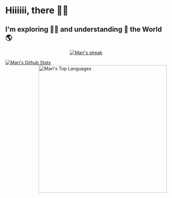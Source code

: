 # Hiiiiii, there 🖖👋

## I'm exploring 🕵️‍♀️ and understanding 🤔 the World 🌎

<div>
  <p align="center">
      <a href="https://github.com/marilira/github-readme-streak-stats">
          <img title="🔥 Get streak stats for your profile at git.io/streak-stats" alt="Mari's streak" src="https://github-readme-streak-stats.herokuapp.com/?user=marilira&theme=midnight-purple&hide_border=true&stroke=0000&background=0D1117" />
      </a>
  </p>
</div>
<div>
    <p>
        <!--Stats-->
        <a href="https://github.com/marilira/github-readme-stats">
            <img alt="Mari's Github Stats" src="https://github-readme-stats.vercel.app/api?username=marilira&show_icons=true&count_private=true&theme=midnight-purple&hide_border=true&bg_color=0D1117" />
        </a>
        <!--Languages-->
        <a href="https://github.com/marilira/github-readme-stats">
            <img alt="Mari's Top Languages" src="https://github-readme-stats.vercel.app/api/top-langs/?username=marilira&langs_count=8&count_private=true&layout=compact&theme=midnight-purple&hide_border=true&bg_color=0D1117" align="right" width="400px" />
        </a>
    </p>
</div>


<!--
### 💻 Technologies
<p>
  <img src="https://user-images.githubusercontent.com/69325164/116326598-353ea700-a79b-11eb-8989-881ad1da6bad.png" alt="Arch Linux" width="40" height="40" />
  
  <img src="/Assets/icons/bash-original.svg" alt="bash" width="40" height="40"/>
  
  <img src="https://user-images.githubusercontent.com/69325164/116598789-a5653e00-a8fd-11eb-9da7-e4c807131861.png" alt="Vim" width="40" height="40"/>
  
  <img src="https://user-images.githubusercontent.com/69325164/116326935-0d037800-a79c-11eb-9782-4afe72ed6893.png" alt="python" width="40" height="40" />
  
  <img src="/Assets/icons/javascript-original.svg" alt="javascript" width="40" height="40" />
  
  <img src="/Assets/icons/nodejs.svg" alt="node.js" width="40" height="40" />
  
  <img src="/Assets/icons/express-original.svg" alt="express" width="40" height="40" />
  
  <img src="/Assets/icons/html5.svg" alt="html5" width="40" height="40" />
  
  <img src="/Assets/icons/css3.svg" alt="css3" width="40" height="40"/>
  
  <img src="/Assets/icons/typescript-original.svg" alt="typescript" width="40" height="40" />
  
  <img src="/Assets/icons/git.svg" alt="git" width="40" height="40" />
  
  <img src="https://user-images.githubusercontent.com/69325164/116599311-4c49da00-a8fe-11eb-9035-11c51bb100d0.png" alt="Next.js" width="40" height="40" />
  
  <img src="https://user-images.githubusercontent.com/69325164/116599438-7ac7b500-a8fe-11eb-8122-e3d00edb512b.png" alt="Electron" width="40" height="40" />
  
  <img src="/Assets/icons/github-original.svg" alt="github" width="40" height="40" />
  
  <img src="https://user-images.githubusercontent.com/69325164/116599670-c7ab8b80-a8fe-11eb-81af-3dcdd374c460.png" alt="Docker" width="50" height="40" />
  
  <img src="https://user-images.githubusercontent.com/69325164/116326823-c877dc80-a79b-11eb-8934-09d79a67e596.png" alt="react" width="60" height="40" />
</p>


**marilira/marilira** is a ✨ _special_ ✨ repository because its `README.md` (this file) appears on your GitHub profile.

Here are some ideas to get you started:

- 🔭 I’m currently working on ...
- 🌱 I’m currently learning ...
- 👯 I’m looking to collaborate on ...
- 🤔 I’m looking for help with ...
- 💬 Ask me about ...
- 📫 How to reach me: ...
- 😄 Pronouns: ...
- ⚡ Fun fact: ...
-->
